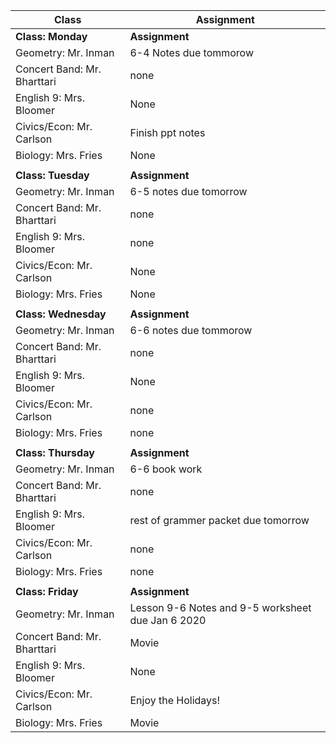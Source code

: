 |Class                        |Assignment                                                  |
|-----------------------------|------------------------------------------------------------|
|**Class: Monday**            |**Assignment**                                              |
| Geometry: Mr. Inman         | 6-4 Notes due tommorow                                     |
| Concert Band: Mr. Bharttari | none                                                       |
| English 9: Mrs. Bloomer     | None                                                       |
| Civics/Econ: Mr. Carlson    | Finish ppt notes                                           |
| Biology: Mrs. Fries         | None                                                       |
|                             |                                                            |
|**Class: Tuesday**           |**Assignment**                                              |
| Geometry: Mr. Inman         | 6-5 notes due tomorrow                                     |
| Concert Band: Mr. Bharttari | none                             |
| English 9: Mrs. Bloomer     | none                            |
| Civics/Econ: Mr. Carlson    | None                                                       |
| Biology: Mrs. Fries         | None                                                       |
|                             |                                                            |
|**Class: Wednesday**         |**Assignment**                                              |
| Geometry: Mr. Inman         | 6-6 notes due tommorow                                                       |
| Concert Band: Mr. Bharttari | none                             |
| English 9: Mrs. Bloomer     | None                                                       |
| Civics/Econ: Mr. Carlson    | none                                      |
| Biology: Mrs. Fries         | none                                   |
|                             |                                                            |
|**Class: Thursday**          |**Assignment**                                              |
| Geometry: Mr. Inman         | 6-6 book work                              |
| Concert Band: Mr. Bharttari | none                                                      |
| English 9: Mrs. Bloomer     | rest of grammer packet due tomorrow                |
| Civics/Econ: Mr. Carlson    | none                                 |
| Biology: Mrs. Fries         | none                                                |
|                             |                                                            |
|**Class: Friday**            |**Assignment**                                              |
| Geometry: Mr. Inman         | Lesson 9-6 Notes and 9-5 worksheet due Jan 6 2020          |
| Concert Band: Mr. Bharttari | Movie                                                      |
| English 9: Mrs. Bloomer     | None                                                       |
| Civics/Econ: Mr. Carlson    | Enjoy the Holidays!                                        |
| Biology: Mrs. Fries         | Movie                                                      |
